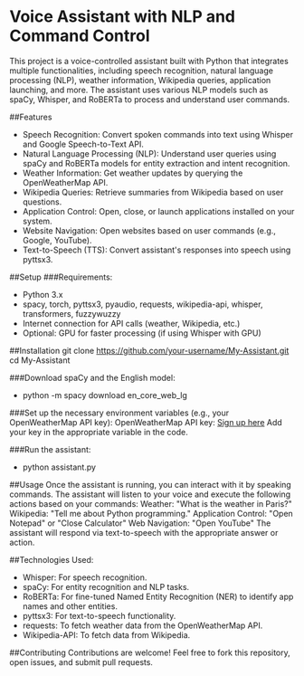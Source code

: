 # Voice Assistant with NLP and Command Control
This project is a voice-controlled assistant built with Python that integrates multiple functionalities, including speech recognition, natural language processing (NLP), weather information, Wikipedia queries, application launching, and more. The assistant uses various NLP models such as spaCy, Whisper, and RoBERTa to process and understand user commands.

##Features
- Speech Recognition: Convert spoken commands into text using Whisper and Google Speech-to-Text API.
- Natural Language Processing (NLP): Understand user queries using spaCy and RoBERTa models for entity extraction and intent recognition.
- Weather Information: Get weather updates by querying the OpenWeatherMap API.
- Wikipedia Queries: Retrieve summaries from Wikipedia based on user questions.
- Application Control: Open, close, or launch applications installed on your system.
- Website Navigation: Open websites based on user commands (e.g., Google, YouTube).
- Text-to-Speech (TTS): Convert assistant's responses into speech using pyttsx3.

##Setup
###Requirements:
- Python 3.x
- spacy, torch, pyttsx3, pyaudio, requests, wikipedia-api, whisper, transformers, fuzzywuzzy
- Internet connection for API calls (weather, Wikipedia, etc.)
- Optional: GPU for faster processing (if using Whisper with GPU)

##Installation
git clone https://github.com/your-username/My-Assistant.git
cd My-Assistant

###Download spaCy and the English model:
- python -m spacy download en_core_web_lg

###Set up the necessary environment variables (e.g., your OpenWeatherMap API key):
OpenWeatherMap API key: [Sign up here](https://home.openweathermap.org/users/sign_in)
Add your key in the appropriate variable in the code.

###Run the assistant:
- python assistant.py

##Usage
Once the assistant is running, you can interact with it by speaking commands. The assistant will listen to your voice and execute the following actions based on your commands:
Weather: "What is the weather in Paris?"
Wikipedia: "Tell me about Python programming."
Application Control: "Open Notepad" or "Close Calculator"
Web Navigation: "Open YouTube"
The assistant will respond via text-to-speech with the appropriate answer or action.

##Technologies Used:
- Whisper: For speech recognition.
- spaCy: For entity recognition and NLP tasks.
- RoBERTa: For fine-tuned Named Entity Recognition (NER) to identify app names and other entities.
- pyttsx3: For text-to-speech functionality.
- requests: To fetch weather data from the OpenWeatherMap API.
- Wikipedia-API: To fetch data from Wikipedia.

 ##Contributing
Contributions are welcome! Feel free to fork this repository, open issues, and submit pull requests.


